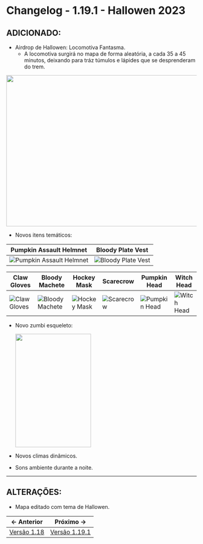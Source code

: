 # Changelog - 1.19.1 - Hallowen 2023

## **ADICIONADO**:
- Airdrop de Hallowen: Locomotiva Fantasma.
  - A locomotiva surgirá no mapa de forma aleatória, a cada 35 a 45 minutos, deixando para tráz túmulos e lápides que se desprenderam do trem.
<img src="https://cdn.discordapp.com/attachments/1135745916507275384/1169790462631100446/mta-screen_2023-11-02_21-03-55.png?ex=6556af43&is=65443a43&hm=aaf4e6e82a10a4b601335e71c2fec619d4aa4096c01311e0cc66f15f1a8165b5&.png" width=700 height=400 /> 

- Novos itens temáticos:

| Pumpkin Assault Helmnet | Bloody Plate Vest |
|-------------------------|-------------------|
| ![Pumpkin Assault Helmnet](https://media.discordapp.net/attachments/1167260905042628618/1169796544153800704/assault_pumpkin.png?ex=6556b4ed&is=65443fed&hm=e9d97b893f4ecfdb25b264166f92ce4f39b4b2a0a900f0b0f9e054e58ca1e2a1&=.png) | ![Bloody Plate Vest](https://media.discordapp.net/attachments/1167260905042628618/1169796545370140772/plate_bloody.png?ex=6556b4ee&is=65443fee&hm=91260bd40066a02047115cb0f53947c5cfc18681bb91fbfc4eec10f701e56a93&=.png)

| Claw Gloves | Bloody Machete | Hockey Mask | Scarecrow | Pumpkin Head | Witch Head |
|-------------|----------------|-------------|-----------|--------------|------------|
| ![Claw Gloves ](https://media.discordapp.net/attachments/1167260905042628618/1169796544850055188/garra.png?ex=6556b4ee&is=65443fee&hm=45064d89e3fe019407991f06e1993b45b32c4d23153e05ae72ba49317e79b0ac&=.png) | ![Bloody Machete](https://media.discordapp.net/attachments/1167260905042628618/1169796544367697940/bloody_machete.png?ex=6556b4ed&is=65443fed&hm=330bfa9b159106c5b6cacf2cdbf5b70a7685099158c6a064688327729fa3c016&=.png) | ![Hockey Mask](https://media.discordapp.net/attachments/1167260905042628618/1169796545101701332/hockey.png?ex=6556b4ee&is=65443fee&hm=8bb79be570b6dab040a56d73675f0c2352e0f221cec3864b4945cf5230274f19&=.png) | ![Scarecrow](https://media.discordapp.net/attachments/1167260905042628618/1169796545613418496/scare.png?ex=6556b4ee&is=65443fee&hm=a3d47c8e3202306671cf8493c4d25d5acbca62bb1620f671bd8a5148d724fc54&=.png) | ![Pumpkin Head](https://media.discordapp.net/attachments/1167260905042628618/1169796543902134375/abobra.png?ex=6556b4ed&is=65443fed&hm=10e5dfc09410b637cbe80887dd17e20adaa779c460e81612b6c6873ec6a260d5&=.png) | ![Witch Head](https://media.discordapp.net/attachments/1167260905042628618/1169796544602583101/bruxa.png?ex=6556b4ee&is=65443fee&hm=e92b16acd9598e726828dfeda060a98877c6eb5aad0bf17b36acb644db6c5984&=)

- Novo zumbi esqueleto:

  <img src="https://cdn.discordapp.com/attachments/1167260905042628618/1169793642404261950/Screenshot_1.png?ex=6556b23a&is=65443d3a&hm=2b2f1d6cda50025bc0f3c1e8fd9ff3a3970ce764cf27a004a95c8714079b65aa&.png" width=200 height=300 />

- Novos climas dinâmicos.
- Sons ambiente durante a noite.

---
## **ALTERAÇÕES**:

- Mapa editado com tema de Hallowen.

← Anterior             |  Próximo →
:-------------------------:|:-------------------------:
[Versão 1.18](https://stoneagemta.com/releases/dayz/1.19) | [Versão 1.19.1](https://stoneagemta.com/releases/dayz/1.19.2)